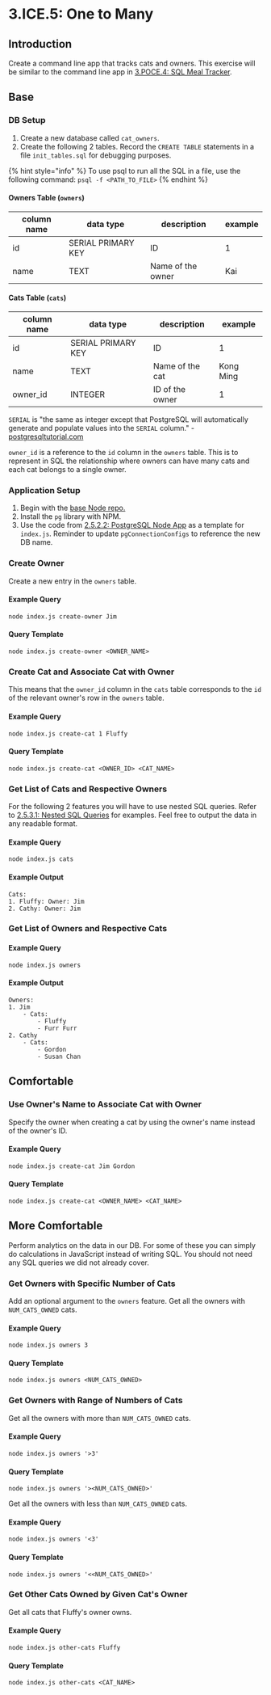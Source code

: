 # 3.ICE.5: One to Many

## Introduction

Create a command line app that tracks cats and owners. This exercise will be similar to the command line app in [3.POCE.4: SQL Meal Tracker](../3.poce-post-class-exercises/3.poce.4-sql-meal-keeper.md).

## Base

### DB Setup

1. Create a new database called `cat_owners`.
2. Create the following 2 tables. Record the `CREATE TABLE` statements in a file `init_tables.sql` for debugging purposes.

{% hint style="info" %}
To use psql to run all the SQL in a file, use the following command: `psql -f <PATH_TO_FILE>`
{% endhint %}

#### Owners Table (`owners`)

| column name | data type          | description       | example |
| ----------- | ------------------ | ----------------- | ------- |
| id          | SERIAL PRIMARY KEY | ID                | 1       |
| name        | TEXT               | Name of the owner | Kai     |

#### Cats Table (`cats`)

| column name | data type          | description     | example   |
| ----------- | ------------------ | --------------- | --------- |
| id          | SERIAL PRIMARY KEY | ID              | 1         |
| name        | TEXT               | Name of the cat | Kong Ming |
| owner_id    | INTEGER            | ID of the owner | 1         |

`SERIAL` is "the same as integer except that PostgreSQL will automatically generate and populate values into the `SERIAL` column." - [postgresqltutorial.com](https://www.postgresqltutorial.com/postgresql-data-types/#:~:text=Integer%20%28%20INT%20%29%20is%20a%204,or%20AUTOINCREMENT%20column%20in%20SQLite.)

`owner_id` is a reference to the `id` column in the `owners` table. This is to represent in SQL the relationship where owners can have many cats and each cat belongs to a single owner.

### Application Setup

1. Begin with the [base Node repo.](https://github.com/rocketacademy/base-node-bootcamp)
2. Install the `pg` library with NPM.
3. Use the code from [2.5.2.2: PostgreSQL Node App](../3.4-sql-applications/2.5.2.2-postgresql-node-app.md#select) as a template for `index.js`. Reminder to update `pgConnectionConfigs` to reference the new DB name.

### Create Owner

Create a new entry in the `owners` table.

#### Example Query

```
node index.js create-owner Jim
```

#### Query Template

```
node index.js create-owner <OWNER_NAME>
```

### Create Cat and Associate Cat with Owner

This means that the `owner_id` column in the `cats` table corresponds to the `id` of the relevant owner's row in the `owners` table.

#### Example Query

```
node index.js create-cat 1 Fluffy
```

#### Query Template

```
node index.js create-cat <OWNER_ID> <CAT_NAME>
```

### Get List of Cats and Respective Owners

For the following 2 features you will have to use nested SQL queries. Refer to [2.5.3.1: Nested SQL Queries](../2.5-sql/2.5.3-sql-techniques/2.5.3.1-nested-sql-queries.md) for examples. Feel free to output the data in any readable format.

#### Example Query

```
node index.js cats
```

#### Example Output

```
Cats:
1. Fluffy: Owner: Jim
2. Cathy: Owner: Jim
```

### Get List of Owners and Respective Cats

#### Example Query

```
node index.js owners
```

#### Example Output

```
Owners:
1. Jim
    - Cats:
        - Fluffy
        - Furr Furr
2. Cathy
    - Cats:
        - Gordon
        - Susan Chan
```

## Comfortable

### Use Owner's Name to Associate Cat with Owner

Specify the owner when creating a cat by using the owner's name instead of the owner's ID.

#### Example Query

```
node index.js create-cat Jim Gordon
```

#### Query Template

```
node index.js create-cat <OWNER_NAME> <CAT_NAME>
```

## More Comfortable

Perform analytics on the data in our DB. For some of these you can simply do calculations in JavaScript instead of writing SQL. You should not need any SQL queries we did not already cover.

### Get Owners with Specific Number of Cats

Add an optional argument to the `owners` feature. Get all the owners with `NUM_CATS_OWNED` cats.

#### Example Query

```
node index.js owners 3
```

#### Query Template

```
node index.js owners <NUM_CATS_OWNED>
```

### Get Owners with Range of Numbers of Cats

Get all the owners with more than `NUM_CATS_OWNED` cats.

#### Example Query

```
node index.js owners '>3'
```

#### Query Template

```
node index.js owners '><NUM_CATS_OWNED>'
```

Get all the owners with less than `NUM_CATS_OWNED` cats.

#### Example Query

```
node index.js owners '<3'
```

#### Query Template

```
node index.js owners '<<NUM_CATS_OWNED>'
```

### Get Other Cats Owned by Given Cat's Owner

Get all cats that Fluffy's owner owns.

#### Example Query

```
node index.js other-cats Fluffy
```

#### Query Template

```
node index.js other-cats <CAT_NAME>
```
